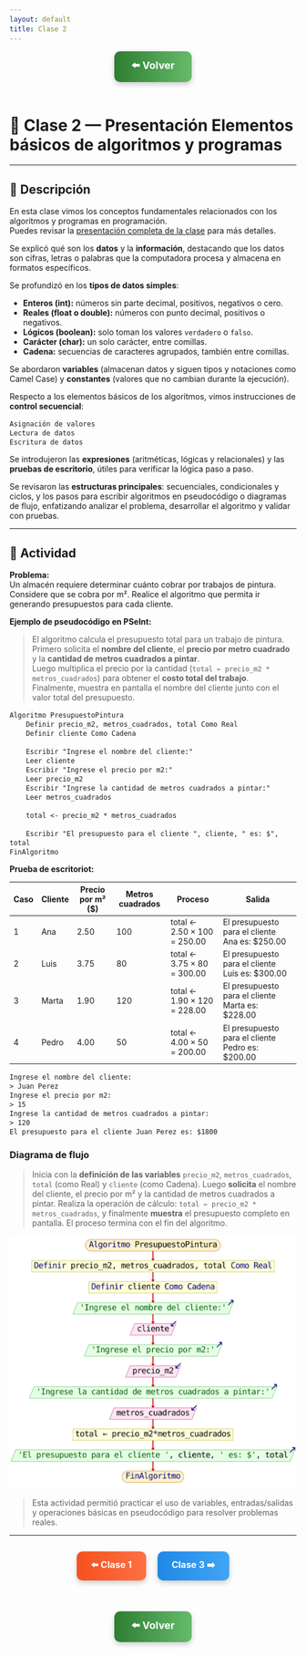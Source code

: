 ```yaml
---
layout: default
title: Clase 2
---
```


<div align="center">

<!-- Botón para volver a la Unidad 1 -->
<a href="../Unidad1" style="
    background: linear-gradient(90deg, #2E7D32, #66BB6A);
    color: white;
    padding: 12px 30px;
    text-decoration: none;
    font-size: 18px;
    font-weight: bold;
    border-radius: 10px;
    box-shadow: 0 4px 10px rgba(0,0,0,0.2);
    display: inline-block;
    margin-bottom: 20px;
">
⬅️ Volver
</a>

</div>

# 🧱 Clase 2 — Presentación Elementos básicos de algoritmos y programas

---

## 📄 Descripción

En esta clase vimos los conceptos fundamentales relacionados con los algoritmos y programas en programación.  
Puedes revisar la [presentación completa de la clase](https://drive.google.com/file/d/1HkqK8f4z72-7lD0R3cHGEqTIlHC1l3L1/view?usp=sharing) para más detalles.

Se explicó qué son los **datos** y la **información**, destacando que los datos son cifras, letras o palabras que la computadora procesa y almacena en formatos específicos.  

Se profundizó en los **tipos de datos simples**:

- **Enteros (int):** números sin parte decimal, positivos, negativos o cero.  
- **Reales (float o double):** números con punto decimal, positivos o negativos.  
- **Lógicos (boolean):** solo toman los valores `verdadero` o `falso`.  
- **Carácter (char):** un solo carácter, entre comillas.  
- **Cadena:** secuencias de caracteres agrupados, también entre comillas.  

Se abordaron **variables** (almacenan datos y siguen tipos y notaciones como Camel Case) y **constantes** (valores que no cambian durante la ejecución).  

Respecto a los elementos básicos de los algoritmos, vimos instrucciones de **control secuencial**:

```text
Asignación de valores
Lectura de datos
Escritura de datos
```

Se introdujeron las **expresiones** (aritméticas, lógicas y relacionales) y las **pruebas de escritorio**, útiles para verificar la lógica paso a paso.  

Se revisaron las **estructuras principales**: secuenciales, condicionales y ciclos, y los pasos para escribir algoritmos en pseudocódigo o diagramas de flujo, enfatizando analizar el problema, desarrollar el algoritmo y validar con pruebas.

---

## 🧩 Actividad

**Problema:**  
Un almacén requiere determinar cuánto cobrar por trabajos de pintura. Considere que se cobra por m². Realice el algoritmo que permita ir generando presupuestos para cada cliente.

**Ejemplo de pseudocódigo en PSeInt:**

> El algoritmo calcula el presupuesto total para un trabajo de pintura.  
Primero solicita el **nombre del cliente**, el **precio por metro cuadrado** y la **cantidad de metros cuadrados a pintar**.  
Luego multiplica el precio por la cantidad (`total ← precio_m2 * metros_cuadrados`) para obtener el **costo total del trabajo**.  
Finalmente, muestra en pantalla el nombre del cliente junto con el valor total del presupuesto.

```pseudocode
Algoritmo PresupuestoPintura
    Definir precio_m2, metros_cuadrados, total Como Real
    Definir cliente Como Cadena

    Escribir "Ingrese el nombre del cliente:"
    Leer cliente
    Escribir "Ingrese el precio por m2:"
    Leer precio_m2
    Escribir "Ingrese la cantidad de metros cuadrados a pintar:"
    Leer metros_cuadrados

    total <- precio_m2 * metros_cuadrados

    Escribir "El presupuesto para el cliente ", cliente, " es: $", total
FinAlgoritmo
```
**Prueba de escritoriot:**

| **Caso** | **Cliente** | **Precio por m² ($)** | **Metros cuadrados** | **Proceso**                               | **Salida**                                      |
|-----------|--------------|-----------------------|-----------------------|--------------------------------------------|------------------------------------------------|
| 1         | Ana          | 2.50                  | 100                   | total ← 2.50 × 100 = 250.00               | El presupuesto para el cliente Ana es: $250.00 |
| 2         | Luis         | 3.75                  | 80                    | total ← 3.75 × 80 = 300.00                | El presupuesto para el cliente Luis es: $300.00 |
| 3         | Marta        | 1.90                  | 120                   | total ← 1.90 × 120 = 228.00               | El presupuesto para el cliente Marta es: $228.00 |
| 4         | Pedro        | 4.00                  | 50                    | total ← 4.00 × 50 = 200.00                | El presupuesto para el cliente Pedro es: $200.00 |

```terminal
Ingrese el nombre del cliente:
> Juan Perez
Ingrese el precio por m2:
> 15
Ingrese la cantidad de metros cuadrados a pintar:
> 120
El presupuesto para el cliente Juan Perez es: $1800
```
### Diagrama de flujo
> Inicia con la **definición de las variables** `precio_m2`, `metros_cuadrados`, `total` (como Real) y `cliente` (como Cadena).
Luego **solicita** el nombre del cliente, el precio por m² y la cantidad de metros cuadrados a pintar.
Realiza la operación de cálculo: `total ← precio_m2 * metros_cuadrados`, y finalmente **muestra** el presupuesto completo en pantalla.
El proceso termina con el fin del algoritmo.

![Diagrama de flujo](../Imagenes/PresupuestoPintura.svg)


> Esta actividad permitió practicar el uso de variables, entradas/salidas y operaciones básicas en pseudocódigo para resolver problemas reales.

---

<div align="center" style="display: flex; justify-content: center; gap: 20px; flex-wrap: wrap; margin-bottom: 20px;">

<!-- Botón Clase anterior -->
<a href="./Clase1_Presentacion_Conceptos" style="
    background: linear-gradient(90deg, #F4511E, #FF7043);
    color: white;
    padding: 12px 25px;
    text-decoration: none;
    font-size: 16px;
    font-weight: bold;
    border-radius: 10px;
    box-shadow: 0 4px 10px rgba(0,0,0,0.2);
    display: inline-block;
">
⬅️ Clase 1
</a>

<!-- Botón Clase siguiente -->
<a href="./Clase3_Presentacion_Herramientas" style="
    background: linear-gradient(90deg, #1E88E5, #42A5F5);
    color: white;
    padding: 12px 25px;
    text-decoration: none;
    font-size: 16px;
    font-weight: bold;
    border-radius: 10px;
    box-shadow: 0 4px 10px rgba(0,0,0,0.2);
    display: inline-block;
">
Clase 3 ➡️
</a>

</div>

<div align="center">

<!-- Botón para volver a la Unidad 1 -->
<a href="../Unidad1" style="
    background: linear-gradient(90deg, #2E7D32, #66BB6A);
    color: white;
    padding: 12px 30px;
    text-decoration: none;
    font-size: 18px;
    font-weight: bold;
    border-radius: 10px;
    box-shadow: 0 4px 10px rgba(0,0,0,0.2);
    display: inline-block;
    margin-top: 20px;
">
⬅️ Volver
</a>

</div>

